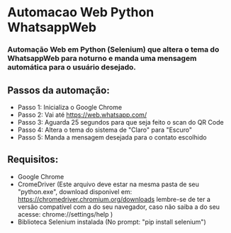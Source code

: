 # Automacao Web Python WhatsappWeb
### Automação Web em Python (Selenium) que altera o tema do WhatsappWeb para noturno e manda uma mensagem automática para o usuário desejado.

## Passos da automação: 

- Passo 1: Inicializa o Google Chrome 
- Passo 2: Vai até https://web.whatsapp.com/
- Passo 3: Aguarda 25 segundos para que seja feito o scan do QR Code
- Passo 4: Altera o tema do sistema de "Claro" para "Escuro"
- Passo 5: Manda a mensagem desejada para o contato escolhido

## Requisitos:
- Google Chrome
- CromeDriver (Este arquivo deve estar na mesma pasta de seu "python.exe", download disponivel em: https://chromedriver.chromium.org/downloads lembre-se de ter a versão compatível com a do seu navegador, caso não saiba a do seu acesse: chrome://settings/help )
- Biblioteca Selenium instalada (No prompt: "pip install selenium") 


